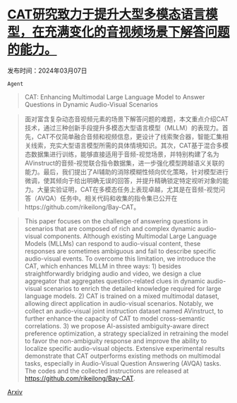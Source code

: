 # [CAT研究致力于提升大型多模态语言模型，在充满变化的音视频场景下解答问题的能力。](https://arxiv.org/abs/2403.04640)

发布时间：2024年03月07日

`Agent`

> CAT: Enhancing Multimodal Large Language Model to Answer Questions in Dynamic Audio-Visual Scenarios

> 面对富含复杂动态音视频元素的场景下解答问题的难题，本文重点介绍CAT技术，通过三种创新手段提升多模态大型语言模型（MLLM）的表现力。首先，CAT不仅简单融合音频和视频信息，更设计了线索聚合器，智能汇集相关线索，充实大型语言模型所需的具体情境知识。其次，CAT基于混合多模态数据集进行训练，能够直接适用于音频-视觉场景，并特别构建了名为AVinstruct的音频-视觉联合指令数据集，进一步强化模型跨越语义关联的能力。最后，我们提出了AI辅助的消除模糊性倾向优化策略，针对模型进行微调，使其倾向于给出明确无误的回答，并提升精确锁定特定视听对象的能力。大量实验证明，CAT在多模态任务上表现卓越，尤其是在音频-视觉问答（AVQA）任务中。相关代码和收集的指令集已公开在https://github.com/rikeilong/Bay-CAT。

> This paper focuses on the challenge of answering questions in scenarios that are composed of rich and complex dynamic audio-visual components. Although existing Multimodal Large Language Models (MLLMs) can respond to audio-visual content, these responses are sometimes ambiguous and fail to describe specific audio-visual events. To overcome this limitation, we introduce the CAT, which enhances MLLM in three ways: 1) besides straightforwardly bridging audio and video, we design a clue aggregator that aggregates question-related clues in dynamic audio-visual scenarios to enrich the detailed knowledge required for large language models. 2) CAT is trained on a mixed multimodal dataset, allowing direct application in audio-visual scenarios. Notably, we collect an audio-visual joint instruction dataset named AVinstruct, to further enhance the capacity of CAT to model cross-semantic correlations. 3) we propose AI-assisted ambiguity-aware direct preference optimization, a strategy specialized in retraining the model to favor the non-ambiguity response and improve the ability to localize specific audio-visual objects. Extensive experimental results demonstrate that CAT outperforms existing methods on multimodal tasks, especially in Audio-Visual Question Answering (AVQA) tasks. The codes and the collected instructions are released at https://github.com/rikeilong/Bay-CAT.

[Arxiv](https://arxiv.org/abs/2403.04640)
